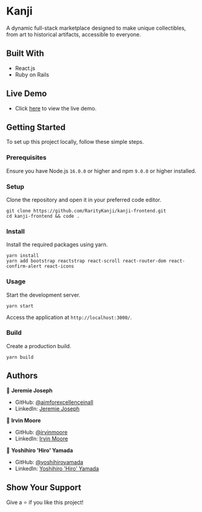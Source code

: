 # Kanji

A dynamic full-stack marketplace designed to make unique collectibles, from art to historical artifacts, accessible to everyone. 

## Built With

- React.js
- Ruby on Rails

## Live Demo

- Click [here](https://https://kanji-frontend.onrender.com/) to view the live demo.

## Getting Started

To set up this project locally, follow these simple steps.

### Prerequisites

Ensure you have Node.js `16.0.0` or higher and npm `9.0.0` or higher installed.

### Setup

Clone the repository and open it in your preferred code editor.

```
git clone https://github.com/RarityKanji/kanji-frontend.git
cd kanji-frontend && code .
```

### Install

Install the required packages using yarn.

```
yarn install
yarn add bootstrap reactstrap react-scroll react-router-dom react-confirm-alert react-icons
```

### Usage

Start the development server.

```
yarn start
```

Access the application at `http://localhost:3000/`.

### Build

Create a production build.

```
yarn build
```

## Authors

👤 **Jeremie Joseph**

- GitHub: [@aimforexcellenceinall](https://github.com/aimforexcellenceinall)
- LinkedIn: [Jeremie Joseph](https://www.linkedin.com/in/jeremiejoseph)

👤 **Irvin Moore**

- GitHub: [@irvinmoore](https://github.com/irvinmoore)
- LinkedIn: [Irvin Moore](https://www.linkedin.com/in/irvinmoore/)

👤 **Yoshihiro 'Hiro' Yamada**

- GitHub: [@yoshihiroyamada](https://github.com/yoshihiroyamada23)
- LinkedIn: [Yoshihiro 'Hiro' Yamada](https://www.linkedin.com/in/yoshihiroyamada/)

## Show Your Support

Give a ⭐️ if you like this project!
